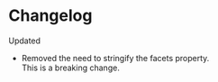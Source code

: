 # Changelog

Updated

* Removed the need to stringify the facets property.  
  This is a breaking change.
